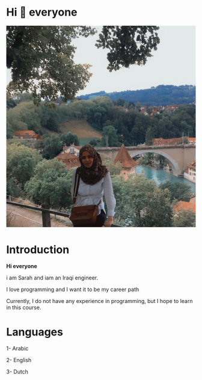 # Hi 👋 everyone 
![my picture](../student-bios/img/WhatsApp%20Image%202023-03-24%20at%2017.19.44.jpeg)

# Introduction 

**Hi everyone**

i am Sarah and iam an Iraqi engineer.

I love programming and I want it to be my career path

Currently, I do not have any experience in programming, but I hope to learn in this course.

 

# Languages #
 1- Arabic 

 2- English

3- Dutch



